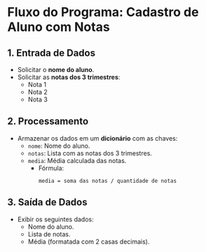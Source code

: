 # Fluxo do Programa: Cadastro de Aluno com Notas

## 1. Entrada de Dados
- Solicitar o **nome do aluno**.
- Solicitar as **notas dos 3 trimestres**:
  - Nota 1
  - Nota 2
  - Nota 3

## 2. Processamento
- Armazenar os dados em um **dicionário** com as chaves:
  - `nome`: Nome do aluno.
  - `notas`: Lista com as notas dos 3 trimestres.
  - `media`: Média calculada das notas.
    - Fórmula: 
      ```
      media = soma das notas / quantidade de notas
      ```

## 3. Saída de Dados
- Exibir os seguintes dados:
  - Nome do aluno.
  - Lista de notas.
  - Média (formatada com 2 casas decimais).
